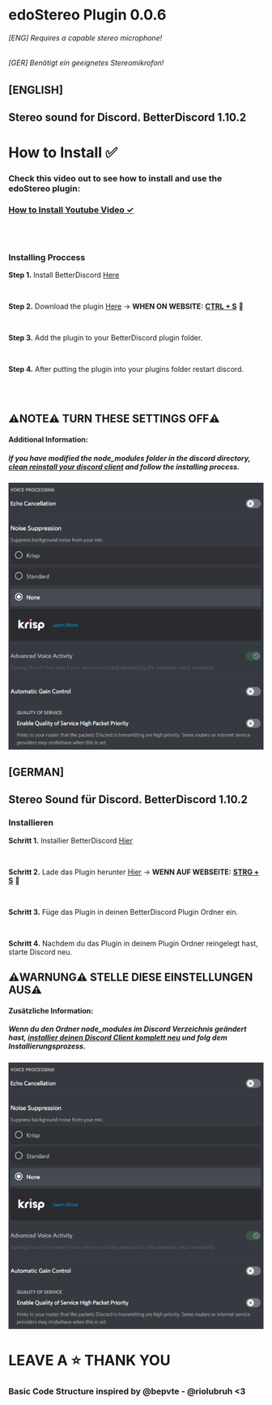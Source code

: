 # edoStereo Plugin 0.0.6
###### [ENG] Requires a capable stereo microphone! 
###### [GER] Benötigt ein geeignetes Stereomikrofon!
## [ENGLISH]

## Stereo sound for Discord. BetterDiscord 1.10.2

# How to Install ✅

### Check this video out to see how to install and use the edoStereo plugin:

### **[How to Install Youtube Video ✓](https://www.youtube.com/watch?v=4cHB2EiLVk4)**

<br>
<br>

### Installing Proccess

**Step 1.** Install BetterDiscord [Here](https://betterdiscord.app/)

<br>

**Step 2.** Download the plugin [Here](https://raw.githubusercontent.com/edoderg/edoStereo/main/edoStereo.plugin.js) → **WHEN ON WEBSITE:** **<ins>CTRL + S</ins>** 🚩

<br>

**Step 3.** Add the plugin to your BetterDiscord plugin folder.

<br>

**Step 4.** After putting the plugin into your plugins folder restart discord.

<br>
<br>

## ⚠️NOTE⚠️ TURN THESE SETTINGS OFF⚠️

#### Additional Information: 
##### If you have modified the _node_modules_ folder in the discord directory, [clean reinstall your discord client](https://www.wikihow.com/Reinstall-Discord) and follow the installing process.

![Screenshot](note.png)

## [GERMAN]

## Stereo Sound für Discord. BetterDiscord 1.10.2

### Installieren

**Schritt 1.** Installier BetterDiscord [Hier](https://betterdiscord.app/)

<br>

**Schritt 2.** Lade das Plugin herunter [Hier](https://raw.githubusercontent.com/edoderg/edoStereo/main/edoStereo.plugin.js) → **WENN AUF WEBSEITE:** **<ins>STRG + S</ins>** 🚩

<br>

**Schritt 3.** Füge das Plugin in deinen BetterDiscord Plugin Ordner ein.

<br>

**Schritt 4.** Nachdem du das Plugin in deinem Plugin Ordner reingelegt hast, starte Discord neu.

## ⚠️WARNUNG⚠️ STELLE DIESE EINSTELLUNGEN AUS⚠️

#### Zusätzliche Information: 
##### Wenn du den Ordner _node_modules_ im Discord Verzeichnis geändert hast, [installier deinen Discord Client komplett neu](https://www.wikihow.com/Reinstall-Discord) und folg dem Installierungsprozess.

![Screenshot](note.png)

# LEAVE A ⭐ THANK YOU

### Basic Code Structure inspired by @bepvte - @riolubruh <3
